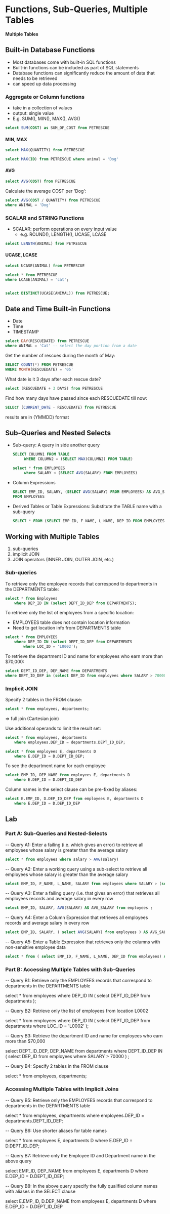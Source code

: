 # Functions, Sub-Queries, Multiple Tables

**Multiple Tables**

## Built-in Database Functions

+ Most databases come with built-in SQL functions
+ Built-in functions can be included as part of SQL statements
+ Database functions can significantly reduce the amount of data that needs to be retrieved
+ can speed up data processing


### Aggregate or Column functions
+ take in a collection of values
+ output: single value
+ E.g. SUM(), MIN(), MAX(), AVG()

```sql
select SUM(COST) as SUM_OF_COST from PETRESCUE
```

#### MIN, MAX
```sql
select MAX(QUANTITY) from PETRESCUE

select MAX(ID) from PETRESCUE where animal = 'Dog'
```
#### AVG

```sql
select AVG(COST) from PETRESCUE
```

Calculate the average COST per 'Dog':
```sql
select AVG(COST / QUANTITY) from PETRESCUE
where ANIMAL = 'Dog'
```

### SCALAR and STRING Functions

+ SCALAR: perform operations on every input value
    + e.g. ROUND(), LENGTH(), UCASE, LCASE

```sql
select LENGTH(ANIMAL) from PETRESCUE
```

#### UCASE, LCASE
```sql
select UCASE(ANIMAL) from PETRESCUE
```

```sql
select * from PETRESCUE
where LCASE(ANIMAL) = 'cat';


select DISTINCT(UCASE(ANIMAL)) from PETRESCUE;
```

## Date and Time Built-in Functions 

+ Date
+ Time
+ TIMESTAMP

```sql
select DAY(RESCUEDATE) from PETRESCUE
where ANIMAL = 'Cat' -- select the day portion from a date
```

Get the number of rescues during the month of May:
```sql
SELECT COUNT(*) FROM PETRESCUE
WHERE MONTH(RESCUEDATE) = '05'
```

What date is it 3 days after each rescue date?
```sql
select (RESCUEDATE + 3 DAYS) from PETRESCUE
```

Find how many days have passed since each RESCUEDATE till now:
```sql
SELECT (CURRENT_DATE - RESCUEDATE) from PETRESCUE
```
results are in (YMMDD) format

## Sub-Queries and Nested Selects
+ Sub-query: A query in side another query
   ```sql
   SELECT COLUMN1 FROM TABLE 
        WHERE COLUMN2 = (SELECT MAX(COLUMN2) FROM TABLE)
   ```
   ```sql
   select * from EMPLOYEES
        where SALARY < (SELECT AVG(SALARY) FROM EMPLOYEES)
   ```
+ Column Expressions
    ```sql
    SELECT EMP_ID, SALARY, (SELECT AVG(SALARY) FROM EMPLOYEES) AS AVG_SALARY
    FROM EMPLOYEES
    ```
+ Derived Tables or Table Expressions: Substitute the TABLE name with a sub-query
    ```sql
    SELECT * FROM (SELECT EMP_ID, F_NAME, L_NAME, DEP_ID FROM EMPLOYEES)  AS EMP4ALL -- create a new table with specified columns
    ```
## Working with Multiple Tables

1. sub-queries
2. implicit JOIN
3. JOIN operators (INNER JOIN, OUTER JOIN, etc.)

### Sub-queries

To retrieve only the employee records that correspond to departments in the DEPARTMENTS table:
```sql
select * from Employees
    where DEP_ID IN (select DEPT_ID_DEP from DEPARTMENTS);
```

To retrieve only the list of employees from a specific location:
+ EMPLOYEES table does not contain location information
+ Need to get location info from DEPARTMENTS table

```sql
select * from EMPLOYEES
    where DEP_ID IN (select DEPT_ID_DEP from DEPARTMENTS
        where LOC_ID = 'L0002');
```

To retrieve the department ID and name for employees who earn more than $70,000:
```sql
select DEPT_ID_DEP, DEP_NAME from DEPARTMENTS
where DEPT_ID_DEP in (select DEP_ID from employees where SALARY > 70000);   
```

### Implicit JOIN
Specify 2 tables in the FROM clause:
```sql
select * from employees, departments;
```

=> full join (Cartesian join)

Use additional operands to limit the result set:
```sql
select * from employees, departments
    where employees.DEP_ID = departments.DEPT_ID_DEP;
```


```sql
select * from employees E, departments D
    where E.DEP_ID = D.DEPT_ID_DEP;
```

To see the department name for each employee
```sql
select EMP_ID, DEP_NAME from employees E, departments D
    where E.DEP_ID = D.DEPT_ID_DEP
```

Column names in the select clause can be pre-fixed by aliases:
```sql
select E.EMP_ID, D.DEP_ID_DEP from employees E, departments D 
    where E.DEP_ID = D.DEP_ID_DEP
```

## Lab
### Part A: Sub-Queries and Nested-Selects
-- Query A1: Enter a failing (i.e. which gives an error) to retrieve all employees whose salary is greater than the average salary

```sql
select * from employees where salary > AVG(salary)
```

-- Query A2: Enter a working query using a sub-select to retrieve all employees whose salary is greater than the average salary

```sql
select EMP_ID, F_NAME, L_NAME, SALARY from employees where SALARY > (select AVG(SALARY) from employees);
```

-- Query A3: Enter a failing query (i.e. that gives an error) that retrieves all employees records and average salary in every row

```sql
select EMP_ID, SALARY, AVG(SALARY) AS AVG_SALARY from employees ;
```

-- Query A4: Enter a Column Expression that retrieves all employees records and average salary in every row

```sql
select EMP_ID, SALARY, ( select AVG(SALARY) from employees ) AS AVG_SALARY from employees ;
```

-- Query A5: Enter a Table Expression that retrieves only the columns with non-sensitive employee data

```sql
select * from ( select EMP_ID, F_NAME, L_NAME, DEP_ID from employees) AS EMP4ALL ;
```

### Part B: Accessing Multiple Tables with Sub-Queries
-- Query B1: Retrieve only the EMPLOYEES records that correspond to departments in the DEPARTMENTS table

select * from employees where DEP_ID IN ( select DEPT_ID_DEP from departments );

-- Query B2: Retrieve only the list of employees from location L0002

select * from employees where DEP_ID IN ( select DEPT_ID_DEP from departments where LOC_ID = 'L0002' );

-- Query B3: Retrieve the department ID and name for employees who earn more than $70,000

select DEPT_ID_DEP, DEP_NAME from departments where DEPT_ID_DEP IN ( select DEP_ID from employees where SALARY > 70000 ) ;

-- Query B4: Specify 2 tables in the FROM clause

select * from employees, departments;

### Accessing Multiple Tables with Implicit Joins
-- Query B5: Retrieve only the EMPLOYEES records that correspond to departments in the DEPARTMENTS table

select * from employees, departments where employees.DEP_ID = departments.DEPT_ID_DEP;

-- Query B6: Use shorter aliases for table names

select * from employees E, departments D where E.DEP_ID = D.DEPT_ID_DEP;

-- Query B7: Retrieve only the Employee ID and Department name in the above query

select EMP_ID, DEP_NAME from employees E, departments D where E.DEP_ID = D.DEPT_ID_DEP;

-- Query B8: In the above query specify the fully qualified column names with aliases in the SELECT clause

select E.EMP_ID, D.DEP_NAME from employees E, departments D where E.DEP_ID = D.DEPT_ID_DEP